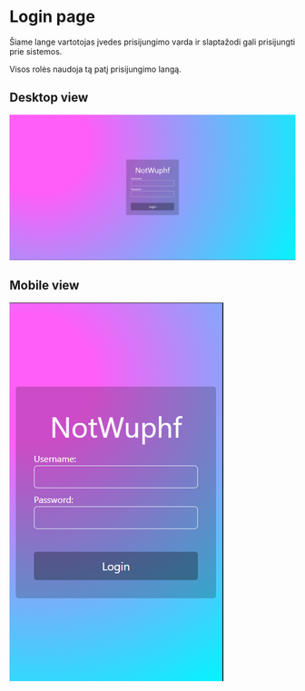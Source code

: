 # Login page

Šiame lange vartotojas įvedes prisijungimo varda ir slaptažodi gali prisijungti prie sistemos.

Visos rolės naudoja tą patį prisijungimo langą.

## Desktop view

![Login page desktop](../images/login.png)

## Mobile view

![Login page mobile](../images/login_mobile.png)
